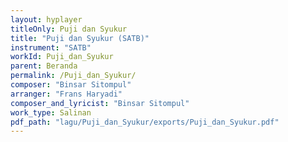 ```yaml
---
layout: hyplayer
titleOnly: Puji dan Syukur
title: "Puji dan Syukur (SATB)"
instrument: "SATB"
workId: Puji_dan_Syukur
parent: Beranda
permalink: /Puji_dan_Syukur/
composer: "Binsar Sitompul"
arranger: "Frans Haryadi"
composer_and_lyricist: "Binsar Sitompul"
work_type: Salinan
pdf_path: "lagu/Puji_dan_Syukur/exports/Puji_dan_Syukur.pdf"
---
```


